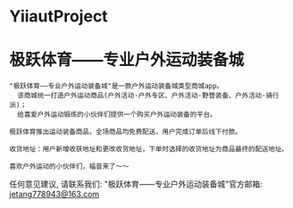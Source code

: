 # YiiautProject
# 极跃体育——专业户外运动装备城

    "极跃体育——专业户外运动装备城"是一款户外运动装备城类型商城app。
      该商城统一打造户外运动商品(户外活动·户外专区、户外活动·野营装备、户外活动·骑行派)；
      给喜爱户外运动锻炼的小伙伴们提供一个购买户外运动装备的平台。
    
    极跃体育推出运动装备商品，全场商品均免费配送，用户完成订单后线下付款。

    收货地址：用户新增收获地址和更改收货地址，下单时选择的收货地址为商品最终的配送地址。
  
    喜欢户外运动的小伙伴们，福音来了～～
  
  任何意见建议, 请联系我们:
  "极跃体育——专业户外运动装备城"官方邮箱: jetang778943@163.com
